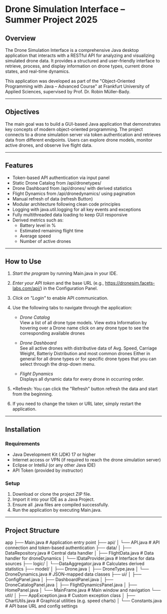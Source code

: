 # Drone Simulation Interface – Summer Project 2025

## Overview

The Drone Simulation Interface is a comprehensive Java desktop application that interacts with a RESTful API for analyzing and visualizing simulated drone data. It provides a structured and user-friendly interface to retrieve, process, and display information on drone types, current drone states, and real-time dynamics.

This application was developed as part of the "Object-Oriented Programming with Java – Advanced Course" at Frankfurt University of Applied Sciences, supervised by Prof. Dr. Robin Müller-Bady.

---

## Objectives

The main goal was to build a GUI-based Java application that demonstrates key concepts of modern object-oriented programming. The project connects to a drone simulation server via token authentication and retrieves data from different endpoints. Users can explore drone models, monitor active drones, and observe live flight data.

---

## Features

- Token-based API authentication via input panel
- Static Drone Catalog from /api/dronetypes/
- Drone Dashboard from /api/drones/ with derived statistics
- Flight Dynamics from /api/dronedynamics/ using pagination
- Manual refresh of data (refresh Button)
- Modular architecture following clean code principles
- Logging with java.util.logging for all key events and exceptions
- Fully multithreaded data loading to keep GUI responsive
- Derived metrics such as:
  - Battery level in %
  - Estimated remaining flight time
  - Average speed
  - Number of active drones

---

## How to Use

1. *Start the program* by running Main.java in your IDE.
2. *Enter your API token* and the base URL (e.g., https://dronesim.facets-labs.com/api/) in the Configuration Panel.
3. *Click on "Login"* to enable API communication.
4. Use the following tabs to navigate through the application:

   - *Drone Catalog*  
      View a list of all drone type models.
      View extra Information by hovering over a Drone name
      click on any drone type to see the corresponding available drones

   - *Drone Dashboard*  
     See all active drones with distributive data of Avg. Speed, Carriage Weight, Batteriy Distribution and most common drones
     Either in general for all drone types or for specific drone types that you can select through the drop-down menu.

   - *Flight Dynamics*  
     Displays all dynamic data for every drone in occurring order.

5. *Refresh: You can click the "Refresh" button refresh the data and start from the beginning.
6. If you need to change the token or URL later, simply restart the application.

---

## Installation

### Requirements

- Java Development Kit (JDK) 17 or higher
- Internet access or VPN (if required to reach the drone simulation server)
- Eclipse or IntelliJ (or any other Java IDE)
- API Token (provided by instructor)

### Setup

1. Download or clone the project ZIP file.
2. Import it into your IDE as a Java Project.
3. Ensure all .java files are compiled successfully.
4. Run the application by executing Main.java.

---

## Project Structure


app
├── Main.java # Application entry point
├── api/
│ └── API.java # API connection and token-based authentication
├── data/
│ ├── DataRepository.java # Central data handler
│ ├── FlightData.java # Data handler for droneDynamics
│ └── IDataProvider.java # Interface for data sources
├── logic/
│ └──DataAggregator.java # Calculates derived statistics
├── model/
│ ├── Drone.java
│ ├── DroneType.java
│ └── DroneDynamics.java # JSON-mapped data classes
├── ui/
│ ├── ConfigPanel.java
│ ├── DashboardPanel.java
│ ├── DroneCatalogPanel.java
│ ├── FlightDynamicsPanel.java
│ ├── HomePanel.java
│ └── MainFrame.java # Main window and navigation
└── util/
│ ├── AppException.java # Custom exception class
│ ├── ChartUtils.java # Graphical utilities (e.g. speed charts)
│ └──  Constants.java # API base URL and config settings
